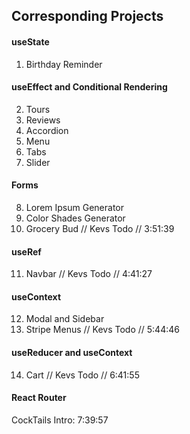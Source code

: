 ## Corresponding Projects

#### useState

1. Birthday Reminder

#### useEffect and Conditional Rendering

2. Tours
3. Reviews
4. Accordion
5. Menu
6. Tabs
7. Slider

#### Forms

8. Lorem Ipsum Generator
9. Color Shades Generator
10. Grocery Bud // Kevs Todo // 3:51:39

#### useRef

11. Navbar // Kevs Todo // 4:41:27

#### useContext

12. Modal and Sidebar
13. Stripe Menus // Kevs Todo // 5:44:46

#### useReducer and useContext

14. Cart // Kevs Todo // 6:41:55

#### React Router

CockTails Intro: 7:39:57
